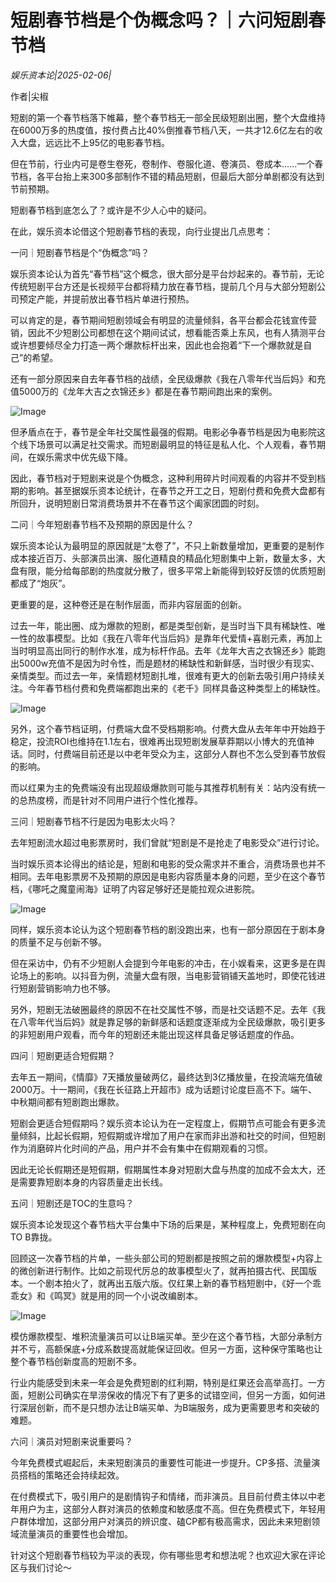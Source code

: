 # 短剧春节档是个伪概念吗？｜六问短剧春节档

*娱乐资本论|2025-02-06|*

作者|尖椒

短剧的第一个春节档落下帷幕，整个春节档无一部全民级短剧出圈，整个大盘维持在6000万多的热度值，按付费占比40%倒推春节档八天，一共才12.6亿左右的收入大盘，远远比不上95亿的电影春节档。

但在节前，行业内可是卷生卷死，卷制作、卷服化道、卷演员、卷成本......一个春节档，各平台抬上来300多部制作不错的精品短剧，但最后大部分单剧都没有达到节前预期。

短剧春节档到底怎么了？或许是不少人心中的疑问。

在此，娱乐资本论借这个短剧春节档的表现，向行业提出几点思考：

一问｜短剧春节档是个“伪概念”吗？

娱乐资本论认为首先“春节档”这个概念，很大部分是平台炒起来的。春节前，无论传统短剧平台方还是长视频平台都将精力放在春节档，提前几个月与大部分短剧公司预定产能，并提前放出春节档片单进行预热。

可以肯定的是，春节期间短剧领域会有明显的流量倾斜，各平台都会花钱宣传营销，因此不少短剧公司都想在这个期间试试，想看能否乘上东风，也有人猜测平台或许想要倾尽全力打造一两个爆款标杆出来，因此也会抱着“下一个爆款就是自己”的希望。

还有一部分原因来自去年春节档的战绩，全民级爆款《我在八零年代当后妈》和充值5000万的《龙年大吉之衣锦还乡》都是在春节期间跑出来的案例。

![Image](https://q9.itc.cn/images01/20250206/4ef2ef77355b4770bf5f7fe903177676.jpeg)

但矛盾点在于，春节是全年社交属性最强的假期。电影必争春节档是因为电影院这个线下场景可以满足社交需求。而短剧最明显的特征是私人化、个人观看，春节期间，在娱乐需求中优先级下降。

因此，春节档对于短剧来说是个伪概念，这种利用碎片时间观看的内容并不受到档期的影响。甚至据娱乐资本论统计，在春节之开工之日，短剧付费和免费大盘都有所回升，说明短剧日常消费场景并不在春节这个阖家团圆的时刻。

二问｜今年短剧春节档不及预期的原因是什么？

娱乐资本论认为最明显的原因就是“太卷了”，不只上新数量增加，更重要的是制作成本接近百万、头部演员出演、服化道精良的精品化短剧集中上新，数量太多，大盘有限，能分给每部剧的热度就分散了，很多平常上新能得到较好反馈的优质短剧都成了“炮灰”。

更重要的是，这种卷还是在制作层面，而非内容层面的创新。

过去一年，能出圈、成为爆款的短剧，都是类型创新，是当时当下具有稀缺性、唯一性的故事模型。比如《我在八零年代当后妈》是靠年代爱情+喜剧元素，再加上当时明显高出同行的制作水准，成为标杆作品。去年《龙年大吉之衣锦还乡》能跑出5000w充值不是因为时令性，而是题材的稀缺性和新鲜感，当时很少有现实、亲情类型。而过去一年，亲情题材短剧扎堆，很难有更大的创新去吸引用户持续关注。今年春节档付费和免费端都跑出来的《老千》同样具备这种类型上的稀缺性。

![Image](https://q8.itc.cn/images01/20250206/80358c9fbbf649798cdb653c4534c89a.jpeg)

另外，这个春节档证明，付费端大盘不受档期影响。付费大盘从去年年中开始趋于稳定，投流ROI也维持在1.1左右，很难再出现短剧发展草莽期以小博大的充值神话。同时，付费端目前还是以中老年受众为主，这部分人群也不怎么受到春节放假的影响。

而以红果为主的免费端没有出现超级爆款则可能与其推荐机制有关：站内没有统一的总热度榜，而是针对不同用户进行个性化推荐。

三问｜短剧春节档不行是因为电影太火吗？

去年短剧流水超过电影票房时，我们曾就“短剧是不是抢走了电影受众”进行讨论。

当时娱乐资本论得出的结论是，短剧和电影的受众需求并不重合，消费场景也并不相同。去年电影票房不及预期的原因是电影内容质量本身的问题，至少在这个春节档，《哪吒之魔童闹海》证明了内容足够好还是能拉观众进影院。

![Image](https://q6.itc.cn/images01/20250206/5f076958d0d6434f8745f387640643ba.jpeg)

同样，娱乐资本论认为这个短剧春节档的剧没跑出来，也有一部分原因在于剧本身的质量不足与创新不够。

但在采访中，仍有不少短剧人会提到今年电影的冲击，在小娱看来，这更多是在舆论场上的影响。以抖音为例，流量大盘有限，当电影营销铺天盖地时，即使花钱进行短剧营销影响力也不够。

另外，短剧无法破圈最终的原因不在社交属性不够，而是社交话题不足。去年《我在八零年代当后妈》就是靠足够的新鲜感和话题度逐渐成为全民级爆款，吸引更多的非短剧用户观看，而今年的短剧还未能出现这样具备足够话题度的作品。

四问｜短剧更适合短假期？

去年五一期间，《情靡》7天播放量破两亿，最终达到3亿播放量，在投流端充值破2000万。十一期间，《我在长征路上开超市》成为话题讨论度巨高不下。端午、中秋期间都有短剧跑出爆款。

短剧会更适合短假期吗？娱乐资本论认为在一定程度上，假期节点可能会有更多流量倾斜，比起长假期，短假期或许增加了用户在家而非出游和社交的时间，但短剧作为消磨碎片化时间的产品，用户并不会有集中在假期观看的习惯。

因此无论长假期还是短假期，假期属性本身对短剧大盘与热度的加成不会太大，还是需要靠短剧本身的内容质量走出长线。

五问｜短剧还是TOC的生意吗？

娱乐资本论发现这个春节档大平台集中下场的后果是，某种程度上，免费短剧在向TO B靠拢。

回顾这一次春节档的片单，一些头部公司的短剧都是按照之前的爆款模型+内容上的微创新进行制作。比如之前现代厉总的故事模型火了，就再拍摄古代、民国版本。一个剧本拍火了，就再出五版六版。仅红果上新的春节档短剧中，《好一个乖乖女》和《鸣冥》就是用的同一个小说改编剧本。

![Image](https://q4.itc.cn/images01/20250206/0a6a77f268bd4867913aea3ad71e3516.jpeg)

模仿爆款模型、堆积流量演员可以让B端买单。至少在这个春节档，大部分承制方并不亏，高额保底+分成系数提高就能保证回收。但另一方面，这种保守策略也让整个春节档创新度高的短剧不多。

行业内能感受到未来一年会是免费短剧的红利期，特别是红果还会高举高打。一方面，短剧公司确实在旱涝保收的情况下有了更多的试错空间，但另一方面，如何进行深层创新，而不是只想办法让B端买单、为B端服务，成为更需要思考和突破的难题。

六问｜演员对短剧来说重要吗？

今年免费模式崛起后，未来短剧演员的重要性可能进一步提升。CP多搭、流量演员搭档的策略还会持续起效。

在付费模式下，吸引用户的是剧情钩子和情绪，而非演员。且目前付费主体以中老年用户为主，这部分人群对演员的依赖度和敏感度不高。但在免费模式下，年轻用户群体增加，这部分用户对演员的辨识度、磕CP都有极高需求，因此未来短剧领域流量演员的重要性也会增加。

针对这个短剧春节档较为平淡的表现，你有哪些思考和想法呢？也欢迎大家在评论区与我们讨论～

